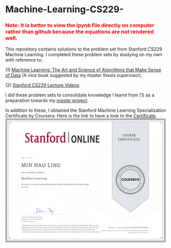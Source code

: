 # Machine-Learning-CS229-
### <span style="color: red;">Note: It is better to view the ipynb file directly on computer rather than github because the equations are not rendered well. </span>

This repository contains solutions to the problem set from Stanford CS229 Machine Learning. I completed these problem sets by studying on my own with reference to:

(1) [Machine Learning: The Art and Science of Algorithms that Make Sense of Data](https://www.amazon.com/Machine-Learning-Science-Algorithms-Sense/dp/1107422221)
(A nice book suggested by my master thesis supervisor).

(2) [Stanford CS229 Lecture Videos](https://www.youtube.com/playlist?list=PLoROMvodv4rMiGQp3WXShtMGgzqpfVfbU)

I did these problem sets to consolidate knowledge I learnt from (1) as a preparation towards my [master project](https://github.com/lingminhao/Explainable-Machine-Learning-Classification-using-Wing-Venation-Data). 

In addition to these, I obtained the Stanford Machine Learning Specialization Certificate by Coursera. 
Here is the link to have a look to the [Certificate](https://coursera.org/share/98d3fe9ce9a32656d17f2f1aac277f24). ![Certificate](https://github.com/lingminhao/Machine-Learning-CS229-/blob/main/Certificate.png)
